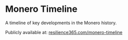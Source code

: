 # Monero Timeline
A timeline of key developments in the Monero history.

Publicly available at: [resilience365.com/monero-timeline](https://resilience365.com/monero-timeline/)